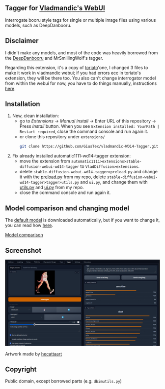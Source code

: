 Tagger for [Vladmandic's WebUI](https://github.com/vladmandic/automatic)
---
Interrogate booru style tags for single or multiple image files using various models, such as DeepDanbooru.

## Disclaimer
I didn't make any models, and most of the code was heavily borrowed from the [DeepDanbooru](https://github.com/KichangKim/DeepDanbooru) and MrSmillingWolf's tagger.

Regarding this extension, it's a copy of [toriato](https://github.com/toriato/stable-diffusion-webui-wd14-tagger)'one, I changed 3 files to make it work in vladmandic webui; if you had errors ecc in toriato's extension, they will be there too. You also can't change interrogator model from within the webui for now, you have to do things manually, instructions [here](changing-model.md).

## Installation
1. New, clean installation:
   - go to *Extensions* -> *Manual install* -> Enter URL of this repository -> Press *Install* button. When you see `Extension installed: YourPath | Restart required`, close the command console and run again it.
   - or clone this repository under `extensions/`
      ```sh
      git clone https://github.com/GiusTex/vladmandic-WD14-Tagger.git extensions/vladmandic-WD14-Tagger
      ```
2. Fix already installed automatic1111-wd14-tagger extension:
   - move the extension from `automatic1111>extensions>stable-diffusion-webui-wd14-tagger` to `VladDiffusion>extensions`.
   - delete `stable-diffusion-webui-wd14-tagger>preload.py` and change it with the [preload.py](https://github.com/GiusTex/vladmandic-WD14-Tagger/blob/main/preload.py) from my repo, delete `stable-diffusion-webui-wd14-tagger>tagger>utils.py` and `ui.py`, and change them with [utils.py](https://github.com/GiusTex/vladmandic-WD14-Tagger/blob/main/tagger/utils.py) and [ui.py](https://github.com/GiusTex/vladmandic-WD14-Tagger/blob/main/tagger/ui.py) from my repo.
   - close the command console and run again it.

## Model comparison and changing model
The [default model](https://huggingface.co/SmilingWolf/wd-v1-4-vit-tagger-v2/tree/main) is downloaded automatically, but if you want to change it, you can read how [here](changing-model.md).

[Model comparison](docs/model-comparison.md)

## Screenshot
![Screenshot](docs/screenshot.png)

Artwork made by [hecattaart](https://vk.com/hecattaart?w=wall-89063929_3767)

## Copyright

Public domain, except borrowed parts (e.g. `dbimutils.py`)
